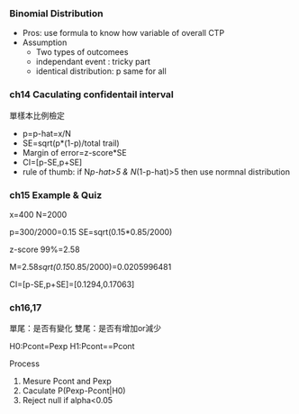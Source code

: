 

### Binomial Distribution
- Pros: use formula to know how variable of overall CTP
- Assumption
    - Two types of outcomees
    - independant event : tricky part
    - identical distribution: p same for all


### ch14 Caculating confidentail interval
單樣本比例檢定

- p=p-hat=x/N
- SE=sqrt(p*(1-p)/total trail)
- Margin of error=z-score*SE
- CI=[p-SE,p+SE]
- rule of thumb: if N*p-hat>5 & N*(1-p-hat)>5 then use normnal distribution


### ch15 Example & Quiz

x=400
N=2000

p=300/2000=0.15
SE=sqrt(0.15*0.85/2000)

z-score 99%=2.58

M=2.58*sqrt(0.15*0.85/2000)=0.0205996481

CI=[p-SE,p+SE]=[0.1294,0.17063]

### ch16,17

單尾：是否有變化
雙尾：是否有增加or減少

H0:Pcont=Pexp
H1:Pcont=\=Pcont

Process
1. Mesure Pcont and Pexp
2. Caculate P(Pexp-Pcont|H0)
3. Reject null if alpha<0.05
